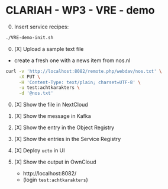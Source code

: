 # CLARIAH - WP3 - VRE - demo

0. Insert service recipes: 
```sh
./VRE-demo-init.sh
```

0. [X] Upload a sample text file
  - create a fresh one with a news item from nos.nl
```sh
curl -v 'http://localhost:8082/remote.php/webdav/nos.txt' \
     -X PUT \
     -H 'Content-Type: text/plain; charset=UTF-8' \
     -u test:achtkarakters \
     -d '@nos.txt'
```

0. [X] Show the file in NextCloud
  
0. [X] Show the message in Kafka
  
0. [X] Show the entry in the Object Registry

0. [X] Show the entries in the Service Registry

0. [X] Deploy `ucto` in UI

0. [X] Show the output in OwnCloud
   - http://localhost:8082/
   - (login `test:achtkarakters`)

